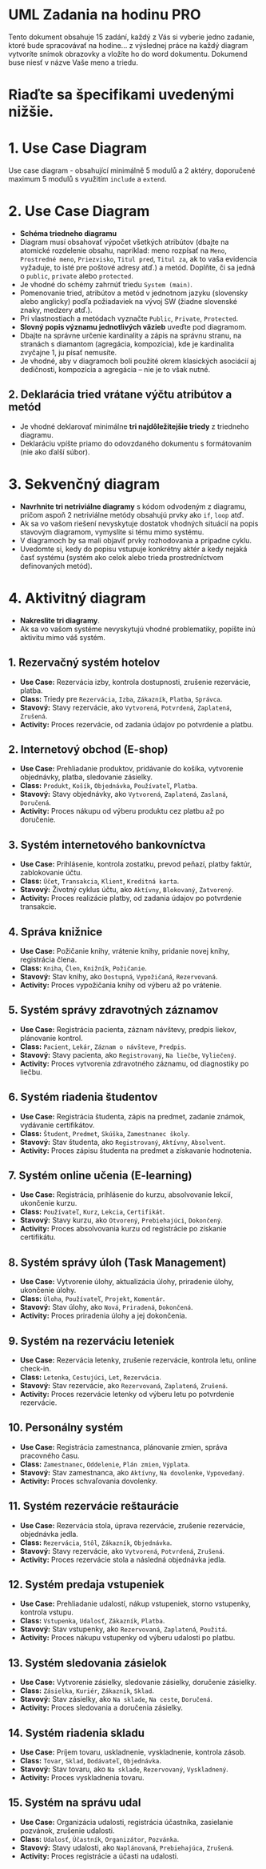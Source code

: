 # UML Zadania na hodinu PRO 

Tento dokument obsahuje 15 zadání, každý z Vás si vyberie jedno zadanie, ktoré bude spracovávať na hodine... z výslednej práce na každý diagram vytvoríte snímok obrazovky a vložíte ho do word dokumentu.
Dokumend buse niesť v názve Vaše meno a triedu. 

# Riaďte sa špecifikami uvedenými nižšie.

# 1. Use Case Diagram

Use case diagram - obsahující minimálně 5 modulů a 2 aktéry, doporučené maximum 5 modulů s využitím `include` a `extend`.

# 2. Use Case Diagram

- **Schéma triedneho diagramu**
- Diagram musí obsahovať výpočet všetkých atribútov (dbajte na atomické rozdelenie obsahu, napríklad: meno rozpísať na `Meno`, `Prostredné meno`, `Priezvisko`, `Titul pred`, `Titul za`, ak to vaša evidencia vyžaduje, to isté pre poštové adresy atď.) a metód. Doplňte, či sa jedná o `public`, `private` alebo `protected`.
- Je vhodné do schémy zahrnúť triedu `System (main)`.
- Pomenovanie tried, atribútov a metód v jednotnom jazyku (slovensky alebo anglicky) podľa požiadaviek na vývoj SW (žiadne slovenské znaky, medzery atď.).
- Pri vlastnostiach a metódach vyznačte `Public`, `Private`, `Protected`.
- **Slovný popis významu jednotlivých väzieb** uveďte pod diagramom.
- Dbajte na správne určenie kardinality a zápis na správnu stranu, na stranách s diamantom (agregácia, kompozícia), kde je kardinalita zvyčajne 1, ju písať nemusíte.
- Je vhodné, aby v diagramoch boli použité okrem klasických asociácií aj dedičnosti, kompozícia a agregácia – nie je to však nutné.

## 2. Deklarácia tried vrátane výčtu atribútov a metód

- Je vhodné deklarovať minimálne **tri najdôležitejšie triedy** z triedneho diagramu.
- Deklaráciu vpíšte priamo do odovzdaného dokumentu s formátovaním (nie ako ďalší súbor).

# 3. Sekvenčný diagram

- **Navrhnite tri netriviálne diagramy** s kódom odvodeným z diagramu, pričom aspoň 2 netriviálne metódy obsahujú prvky ako `if`, `loop` atď.
- Ak sa vo vašom riešení nevyskytuje dostatok vhodných situácií na popis stavovým diagramom, vymyslite si tému mimo systému.
- V diagramoch by sa mali objaviť prvky rozhodovania a prípadne cyklu.
- Uvedomte si, kedy do popisu vstupuje konkrétny aktér a kedy nejaká časť systému (systém ako celok alebo trieda prostredníctvom definovaných metód).

# 4. Aktivitný diagram

- **Nakreslite tri diagramy**.
- Ak sa vo vašom systéme nevyskytujú vhodné problematiky, popíšte inú aktivitu mimo váš systém.


## 1. Rezervačný systém hotelov
- **Use Case:** Rezervácia izby, kontrola dostupnosti, zrušenie rezervácie, platba.
- **Class:** Triedy pre `Rezervácia`, `Izba`, `Zákazník`, `Platba`, `Správca`.
- **Stavový:** Stavy rezervácie, ako `Vytvorená`, `Potvrdená`, `Zaplatená`, `Zrušená`.
- **Activity:** Proces rezervácie, od zadania údajov po potvrdenie a platbu.

## 2. Internetový obchod (E-shop)
- **Use Case:** Prehliadanie produktov, pridávanie do košíka, vytvorenie objednávky, platba, sledovanie zásielky.
- **Class:** `Produkt`, `Košík`, `Objednávka`, `Používateľ`, `Platba`.
- **Stavový:** Stavy objednávky, ako `Vytvorená`, `Zaplatená`, `Zaslaná`, `Doručená`.
- **Activity:** Proces nákupu od výberu produktu cez platbu až po doručenie.

## 3. Systém internetového bankovníctva
- **Use Case:** Prihlásenie, kontrola zostatku, prevod peňazí, platby faktúr, zablokovanie účtu.
- **Class:** `Účet`, `Transakcia`, `Klient`, `Kreditná karta`.
- **Stavový:** Životný cyklus účtu, ako `Aktívny`, `Blokovaný`, `Zatvorený`.
- **Activity:** Proces realizácie platby, od zadania údajov po potvrdenie transakcie.

## 4. Správa knižnice
- **Use Case:** Požičanie knihy, vrátenie knihy, pridanie novej knihy, registrácia člena.
- **Class:** `Kniha`, `Člen`, `Knižník`, `Požičanie`.
- **Stavový:** Stav knihy, ako `Dostupná`, `Vypožičaná`, `Rezervovaná`.
- **Activity:** Proces vypožičania knihy od výberu až po vrátenie.

## 5. Systém správy zdravotných záznamov
- **Use Case:** Registrácia pacienta, záznam návštevy, predpis liekov, plánovanie kontrol.
- **Class:** `Pacient`, `Lekár`, `Záznam o návšteve`, `Predpis`.
- **Stavový:** Stavy pacienta, ako `Registrovaný`, `Na liečbe`, `Vyliečený`.
- **Activity:** Proces vytvorenia zdravotného záznamu, od diagnostiky po liečbu.

## 6. Systém riadenia študentov
- **Use Case:** Registrácia študenta, zápis na predmet, zadanie známok, vydávanie certifikátov.
- **Class:** `Študent`, `Predmet`, `Skúška`, `Zamestnanec školy`.
- **Stavový:** Stav študenta, ako `Registrovaný`, `Aktívny`, `Absolvent`.
- **Activity:** Proces zápisu študenta na predmet a získavanie hodnotenia.

## 7. Systém online učenia (E-learning)
- **Use Case:** Registrácia, prihlásenie do kurzu, absolvovanie lekcií, ukončenie kurzu.
- **Class:** `Používateľ`, `Kurz`, `Lekcia`, `Certifikát`.
- **Stavový:** Stavy kurzu, ako `Otvorený`, `Prebiehajúci`, `Dokončený`.
- **Activity:** Proces absolvovania kurzu od registrácie po získanie certifikátu.

## 8. Systém správy úloh (Task Management)
- **Use Case:** Vytvorenie úlohy, aktualizácia úlohy, priradenie úlohy, ukončenie úlohy.
- **Class:** `Úloha`, `Používateľ`, `Projekt`, `Komentár`.
- **Stavový:** Stav úlohy, ako `Nová`, `Priradená`, `Dokončená`.
- **Activity:** Proces priradenia úlohy a jej dokončenia.

## 9. Systém na rezerváciu leteniek
- **Use Case:** Rezervácia letenky, zrušenie rezervácie, kontrola letu, online check-in.
- **Class:** `Letenka`, `Cestujúci`, `Let`, `Rezervácia`.
- **Stavový:** Stav rezervácie, ako `Rezervovaná`, `Zaplatená`, `Zrušená`.
- **Activity:** Proces rezervácie letenky od výberu letu po potvrdenie rezervácie.

## 10. Personálny systém
- **Use Case:** Registrácia zamestnanca, plánovanie zmien, správa pracovného času.
- **Class:** `Zamestnanec`, `Oddelenie`, `Plán zmien`, `Výplata`.
- **Stavový:** Stav zamestnanca, ako `Aktívny`, `Na dovolenke`, `Vypovedaný`.
- **Activity:** Proces schvaľovania dovolenky.

## 11. Systém rezervácie reštaurácie
- **Use Case:** Rezervácia stola, úprava rezervácie, zrušenie rezervácie, objednávka jedla.
- **Class:** `Rezervácia`, `Stôl`, `Zákazník`, `Objednávka`.
- **Stavový:** Stavy rezervácie, ako `Vytvorená`, `Potvrdená`, `Zrušená`.
- **Activity:** Proces rezervácie stola a následná objednávka jedla.

## 12. Systém predaja vstupeniek
- **Use Case:** Prehliadanie udalostí, nákup vstupeniek, storno vstupenky, kontrola vstupu.
- **Class:** `Vstupenka`, `Udalosť`, `Zákazník`, `Platba`.
- **Stavový:** Stav vstupenky, ako `Rezervovaná`, `Zaplatená`, `Použitá`.
- **Activity:** Proces nákupu vstupenky od výberu udalosti po platbu.

## 13. Systém sledovania zásielok
- **Use Case:** Vytvorenie zásielky, sledovanie zásielky, doručenie zásielky.
- **Class:** `Zásielka`, `Kuriér`, `Zákazník`, `Sklad`.
- **Stavový:** Stav zásielky, ako `Na sklade`, `Na ceste`, `Doručená`.
- **Activity:** Proces sledovania a doručenia zásielky.

## 14. Systém riadenia skladu
- **Use Case:** Príjem tovaru, uskladnenie, vyskladnenie, kontrola zásob.
- **Class:** `Tovar`, `Sklad`, `Dodávateľ`, `Objednávka`.
- **Stavový:** Stav tovaru, ako `Na sklade`, `Rezervovaný`, `Vyskladnený`.
- **Activity:** Proces vyskladnenia tovaru.

## 15. Systém na správu udal
- **Use Case:** Organizácia udalosti, registrácia účastníka, zasielanie pozvánok, zrušenie udalosti.
- **Class:** `Udalosť`, `Účastník`, `Organizátor`, `Pozvánka`.
- **Stavový:** Stavy udalosti, ako `Naplánovaná`, `Prebiehajúca`, `Zrušená`.
- **Activity:** Proces registrácie a účasti na udalosti.

